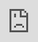 ```yaml
--- 
title : 8237 DMAC  Concept of DMA and DMA Transfer Techniques
---
```


{{< rawhtml >}}
  <iframe src="https://khwopaedunp-my.sharepoint.com/personal/kce077bct010_khwopa_edu_np/_layouts/15/embed.aspx?UniqueId=af3af121-b24b-487d-8da2-26e78344145d&embed=%7B%22ust%22%3Atrue%2C%22hv%22%3A%22CopyEmbedCode%22%7D&referrer=OneUpFileViewer&referrerScenario=EmbedDialog.Create" width="100%"  frameborder="0" scrolling="no" allowfullscreen title="34) 8085  8237 DMAC  Concept of DMA and DMA Transfer Techniques-getstudyfever.mp4" style="border:none; position: absolute; top: 0; left: 0; right: 0; bottom: 0; height: 100%; max-width: 100%;"></iframe>
{{< /rawhtml >}}